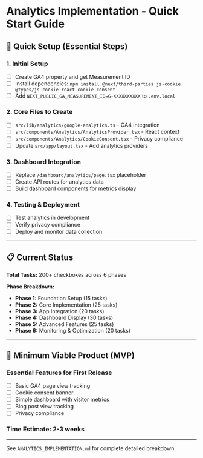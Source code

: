 # Analytics Implementation - Quick Start Guide

## 🚀 Quick Setup (Essential Steps)

### 1. Initial Setup

- [ ] Create GA4 property and get Measurement ID
- [ ] Install dependencies: `npm install @next/third-parties js-cookie @types/js-cookie react-cookie-consent`
- [ ] Add `NEXT_PUBLIC_GA_MEASUREMENT_ID=G-XXXXXXXXXX` to `.env.local`

### 2. Core Files to Create

- [ ] `src/lib/analytics/google-analytics.ts` - GA4 integration
- [ ] `src/components/Analytics/AnalyticsProvider.tsx` - React context
- [ ] `src/components/Analytics/CookieConsent.tsx` - Privacy compliance
- [ ] Update `src/app/layout.tsx` - Add analytics providers

### 3. Dashboard Integration

- [ ] Replace `/dashboard/analytics/page.tsx` placeholder
- [ ] Create API routes for analytics data
- [ ] Build dashboard components for metrics display

### 4. Testing & Deployment

- [ ] Test analytics in development
- [ ] Verify privacy compliance
- [ ] Deploy and monitor data collection

---

## 📋 Current Status

**Total Tasks:** 200+ checkboxes across 6 phases

**Phase Breakdown:**

- **Phase 1:** Foundation Setup (15 tasks)
- **Phase 2:** Core Implementation (25 tasks)  
- **Phase 3:** App Integration (20 tasks)
- **Phase 4:** Dashboard Display (30 tasks)
- **Phase 5:** Advanced Features (25 tasks)
- **Phase 6:** Monitoring & Optimization (20 tasks)

---

## 🎯 Minimum Viable Product (MVP)

### Essential Features for First Release

- [ ] Basic GA4 page view tracking
- [ ] Cookie consent banner
- [ ] Simple dashboard with visitor metrics
- [ ] Blog post view tracking
- [ ] Privacy compliance

### Time Estimate: 2-3 weeks

---

See `ANALYTICS_IMPLEMENTATION.md` for complete detailed breakdown.
